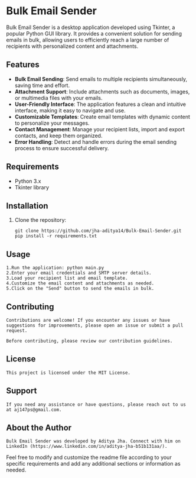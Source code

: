 # Bulk Email Sender

Bulk Email Sender is a desktop application developed using Tkinter, a popular Python GUI library. It provides a convenient solution for sending emails in bulk, allowing users to efficiently reach a large number of recipients with personalized content and attachments.

## Features

- **Bulk Email Sending**: Send emails to multiple recipients simultaneously, saving time and effort.
- **Attachment Support**: Include attachments such as documents, images, or multimedia files with your emails.
- **User-Friendly Interface**: The application features a clean and intuitive interface, making it easy to navigate and use.
- **Customizable Templates**: Create email templates with dynamic content to personalize your messages.
- **Contact Management**: Manage your recipient lists, import and export contacts, and keep them organized.
- **Error Handling**: Detect and handle errors during the email sending process to ensure successful delivery.

## Requirements

- Python 3.x
- Tkinter library

## Installation

1. Clone the repository:
   ```shell
   git clone https://github.com/jha-aditya14/Bulk-Email-Sender.git
   pip install -r requirements.txt

## Usage
    1.Run the application: python main.py
    2.Enter your email credentials and SMTP server details.
    3.Load your recipient list and email template.
    4.Customize the email content and attachments as needed.
    5.Click on the "Send" button to send the emails in bulk.

## Contributing
    Contributions are welcome! If you encounter any issues or have suggestions for improvements, please open an issue or submit a pull request.

    Before contributing, please review our contribution guidelines.

## License
    This project is licensed under the MIT License.

## Support
    If you need any assistance or have questions, please reach out to us at aj147ps@gmail.com.

## About the Author
    Bulk Email Sender was developed by Aditya Jha. Connect with him on LinkedIn (https://www.linkedin.com/in/aditya-jha-b51b131aa/).

Feel free to modify and customize the readme file according to your specific requirements and add any additional sections or information as needed.




